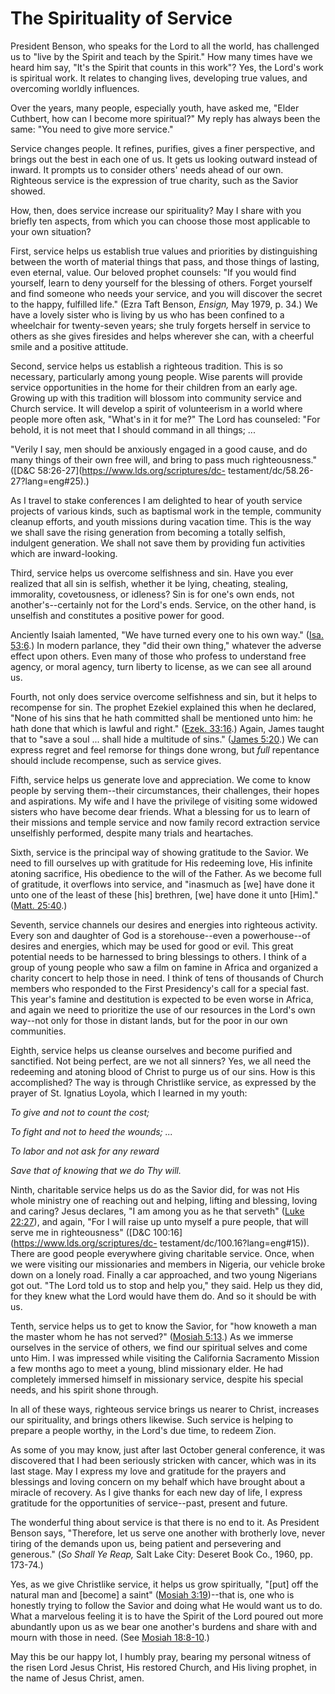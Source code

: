 # The Spirituality of Service

President Benson, who speaks for the Lord to all the world, has challenged us
to "live by the Spirit and teach by the Spirit." How many times have we heard
him say, "It's the Spirit that counts in this work"? Yes, the Lord's work is
spiritual work. It relates to changing lives, developing true values, and
overcoming worldly influences.

Over the years, many people, especially youth, have asked me, "Elder Cuthbert,
how can I become more spiritual?" My reply has always been the same: "You need
to give more service."

Service changes people. It refines, purifies, gives a finer perspective, and
brings out the best in each one of us. It gets us looking outward instead of
inward. It prompts us to consider others' needs ahead of our own. Righteous
service is the expression of true charity, such as the Savior showed.

How, then, does service increase our spirituality? May I share with you
briefly ten aspects, from which you can choose those most applicable to your
own situation?

First, service helps us establish true values and priorities by distinguishing
between the worth of material things that pass, and those things of lasting,
even eternal, value. Our beloved prophet counsels: "If you would find
yourself, learn to deny yourself for the blessing of others. Forget yourself
and find someone who needs your service, and you will discover the secret to
the happy, fulfilled life." (Ezra Taft Benson, _Ensign,_ May 1979, p. 34.) We
have a lovely sister who is living by us who has been confined to a wheelchair
for twenty-seven years; she truly forgets herself in service to others as she
gives firesides and helps wherever she can, with a cheerful smile and a
positive attitude.

Second, service helps us establish a righteous tradition. This is so
necessary, particularly among young people. Wise parents will provide service
opportunities in the home for their children from an early age. Growing up
with this tradition will blossom into community service and Church service. It
will develop a spirit of volunteerism in a world where people more often ask,
"What's in it for me?" The Lord has counseled: "For behold, it is not meet
that I should command in all things; ...

"Verily I say, men should be anxiously engaged in a good cause, and do many
things of their own free will, and bring to pass much righteousness."
([D&amp;C 58:26-27](https://www.lds.org/scriptures/dc-
testament/dc/58.26-27?lang=eng#25).)

As I travel to stake conferences I am delighted to hear of youth service
projects of various kinds, such as baptismal work in the temple, community
cleanup efforts, and youth missions during vacation time. This is the way we
shall save the rising generation from becoming a totally selfish, indulgent
generation. We shall not save them by providing fun activities which are
inward-looking.

Third, service helps us overcome selfishness and sin. Have you ever realized
that all sin is selfish, whether it be lying, cheating, stealing, immorality,
covetousness, or idleness? Sin is for one's own ends, not another's--certainly
not for the Lord's ends. Service, on the other hand, is unselfish and
constitutes a positive power for good.

Anciently Isaiah lamented, "We have turned every one to his own way." ([Isa.
53:6](https://www.lds.org/scriptures/ot/isa/53.6?lang=eng#5).) In modern
parlance, they "did their own thing," whatever the adverse effect upon others.
Even many of those who profess to understand free agency, or moral agency,
turn liberty to license, as we can see all around us.

Fourth, not only does service overcome selfishness and sin, but it helps to
recompense for sin. The prophet Ezekiel explained this when he declared, "None
of his sins that he hath committed shall be mentioned unto him: he hath done
that which is lawful and right." ([Ezek.
33:16](https://www.lds.org/scriptures/ot/ezek/33.16?lang=eng#15).) Again,
James taught that to "save a soul ... shall hide a multitude of sins." ([James
5:20](https://www.lds.org/scriptures/nt/james/5.20?lang=eng#19).) We can
express regret and feel remorse for things done wrong, but _full_ repentance
should include recompense, such as service gives.

Fifth, service helps us generate love and appreciation. We come to know people
by serving them--their circumstances, their challenges, their hopes and
aspirations. My wife and I have the privilege of visiting some widowed sisters
who have become dear friends. What a blessing for us to learn of their
missions and temple service and now family record extraction service
unselfishly performed, despite many trials and heartaches.

Sixth, service is the principal way of showing gratitude to the Savior. We
need to fill ourselves up with gratitude for His redeeming love, His infinite
atoning sacrifice, His obedience to the will of the Father. As we become full
of gratitude, it overflows into service, and "inasmuch as [we] have done it
unto one of the least of these [his] brethren, [we] have done it unto [Him]."
([Matt. 25:40](https://www.lds.org/scriptures/nt/matt/25.40?lang=eng#39).)

Seventh, service channels our desires and energies into righteous activity.
Every son and daughter of God is a storehouse--even a powerhouse--of desires
and energies, which may be used for good or evil. This great potential needs
to be harnessed to bring blessings to others. I think of a group of young
people who saw a film on famine in Africa and organized a charity concert to
help those in need. I think of tens of thousands of Church members who
responded to the First Presidency's call for a special fast. This year's
famine and destitution is expected to be even worse in Africa, and again we
need to prioritize the use of our resources in the Lord's own way--not only
for those in distant lands, but for the poor in our own communities.

Eighth, service helps us cleanse ourselves and become purified and sanctified.
Not being perfect, are we not all sinners? Yes, we all need the redeeming and
atoning blood of Christ to purge us of our sins. How is this accomplished? The
way is through Christlike service, as expressed by the prayer of St. Ignatius
Loyola, which I learned in my youth:

_To give and not to count the cost;_

_To fight and not to heed the wounds; ..._

_To labor and not ask for any reward_

_Save that of knowing that we do Thy will._

Ninth, charitable service helps us do as the Savior did, for was not His whole
ministry one of reaching out and helping, lifting and blessing, loving and
caring? Jesus declares, "I am among you as he that serveth" ([Luke
22:27](https://www.lds.org/scriptures/nt/luke/22.27?lang=eng#26)), and again,
"For I will raise up unto myself a pure people, that will serve me in
righteousness" ([D&amp;C 100:16](https://www.lds.org/scriptures/dc-
testament/dc/100.16?lang=eng#15)). There are good people everywhere giving
charitable service. Once, when we were visiting our missionaries and members
in Nigeria, our vehicle broke down on a lonely road. Finally a car approached,
and two young Nigerians got out. "The Lord told us to stop and help you," they
said. Help us they did, for they knew what the Lord would have them do. And so
it should be with us.

Tenth, service helps us to get to know the Savior, for "how knoweth a man the
master whom he has not served?" ([Mosiah
5:13](https://www.lds.org/scriptures/bofm/mosiah/5.13?lang=eng#12).) As we
immerse ourselves in the service of others, we find our spiritual selves and
come unto Him. I was impressed while visiting the California Sacramento
Mission a few months ago to meet a young, blind missionary elder. He had
completely immersed himself in missionary service, despite his special needs,
and his spirit shone through.

In all of these ways, righteous service brings us nearer to Christ, increases
our spirituality, and brings others likewise. Such service is helping to
prepare a people worthy, in the Lord's due time, to redeem Zion.

As some of you may know, just after last October general conference, it was
discovered that I had been seriously stricken with cancer, which was in its
last stage. May I express my love and gratitude for the prayers and blessings
and loving concern on my behalf which have brought about a miracle of
recovery. As I give thanks for each new day of life, I express gratitude for
the opportunities of service--past, present and future.

The wonderful thing about service is that there is no end to it. As President
Benson says, "Therefore, let us serve one another with brotherly love, never
tiring of the demands upon us, being patient and persevering and generous."
(_So Shall Ye Reap,_ Salt Lake City: Deseret Book Co., 1960, pp. 173-74.)

Yes, as we give Christlike service, it helps us grow spiritually, "[put] off
the natural man and [become] a saint" ([Mosiah
3:19](https://www.lds.org/scriptures/bofm/mosiah/3.19?lang=eng#18))--that is,
one who is honestly trying to follow the Savior and doing what He would want
us to do. What a marvelous feeling it is to have the Spirit of the Lord poured
out more abundantly upon us as we bear one another's burdens and share with
and mourn with those in need. (See [Mosiah
18:8-10](https://www.lds.org/scriptures/bofm/mosiah/18.8-10?lang=eng#7).)

May this be our happy lot, I humbly pray, bearing my personal witness of the
risen Lord Jesus Christ, His restored Church, and His living prophet, in the
name of Jesus Christ, amen.

